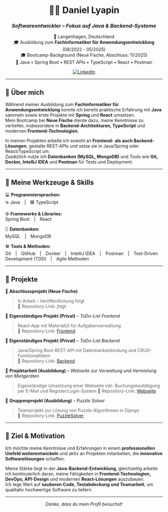 <div align="center">
  
# 👨‍💻 Daniel Lyapin  
### _Softwareentwickler – Fokus auf Java & Backend-Systeme_  

📍 Langenhagen, Deutschland  
🎓 Ausbildung zum **Fachinformatiker für Anwendungsentwicklung** (08/2022 - 05/2025)  
🎓 Bootcamp-Background (Neue Fische, Abschluss: 11/2025)  
💬 Java • Spring Boot • REST APIs • TypeScript • React • Postman  

[![LinkedIn](https://img.shields.io/badge/LinkedIn-0077B5?style=for-the-badge&logo=linkedin&logoColor=white)](https://www.linkedin.com/in/daniel-lyapin/) 

---

</div>

## 🚀 Über mich  

Während meiner Ausbildung zum **Fachinformatiker für Anwendungsentwicklung** konnte ich bereits praktische Erfahrung mit **Java** sammeln sowie erste Projekte mit **Spring** und **React** umsetzen.  
Mein Bootcamp bei **Neue Fische** diente dazu, meine Kenntnisse zu vertiefen, insbesondere in **Backend-Architekturen, TypeScript** und modernen **Frontend-Technologien**.  

In meinen Projekten arbeite ich sowohl an **Frontend- als auch Backend-Lösungen**, gestalte REST-APIs und setze sie in Java/Spring oder React/TypeScript um.  
Zusätzlich nutze ich **Datenbanken (MySQL, MongoDB)** und Tools wie **Git, Docker, IntelliJ IDEA** und **Postman** für Tests und Deployment.

---

## 🧰 Meine Werkzeuge & Skills  

💻 **Programmiersprachen:**  
☕ Java | 🟦 TypeScript  

⚙️ **Frameworks & Libraries:**  
Spring Boot | React  

🗄️ **Datenbanken:**  
MySQL | MongoDB  

🛠️ **Tools & Methoden:**  
Git | GitHub | Docker | IntelliJ IDEA | Postman | Test-Driven Development (TDD) | Agile Methoden  

---

## 🌟 Projekte  

📘 **Abschlussprojekt (Neue Fische)**  
> In Arbeit – Veröffentlichung folgt  
🔗 Repository-Link: _folgt_  

📝 **Eigenständiges Projekt (Privat)** – *ToDo-List Frontend*  
> React-App mit MaterialUI für Aufgabenverwaltung  
🔗 Repository-Link: [Frontend](https://github.com/danilyapin/ToDo-List-Frontend)  

📝 **Eigenständiges Projekt (Privat)** – *ToDo-List Backend*  
> Java/Spring Boot REST-API mit Datenbankanbindung und CRUD-Funktionalitäten  
🔗 Repository-Link: [Backend](https://github.com/danilyapin/ToDo-List-Backend)  

🎯 **Projektarbeit (Ausbildung)** – *Webseite zur Verwaltung und Vermietung von Mietgeräten*  
> Eigenständige Umsetzung einer Webseite inkl. Buchungsbestätigung per E-Mail und Register/Login-System
🔗 Repository-Link: [Webseite](https://github.com/danilyapin/Webseite)

🧩 **Gruppenprojekt (Ausbildung)** – *Puzzle Solver*  
> Teamprojekt zur Lösung von Puzzle-Algorithmen in Django  
🔗 Repository-Link: [PuzzleSolver](https://github.com/danilyapin/LF12_PuzzleSolver)  

---

## 🎯 Ziel & Motivation  

Ich möchte meine Kenntnisse und Erfahrungen in einem **professionellen Umfeld weiterentwickeln** und aktiv an Projekten mitarbeiten, die **innovative Softwarelösungen** schaffen.  

Meine Stärke liegt in der **Java-Backend-Entwicklung**, gleichzeitig arbeite ich kontinuierlich daran, meine Fähigkeiten in **Frontend-Technologien, DevOps, API-Design** und modernen **React-Lösungen** auszubauen.  
Ich lege Wert auf **sauberen Code, Testabdeckung und Teamarbeit**, um qualitativ hochwertige Software zu liefern.  

---

<div align="center">

_Danke, dass du mein Profil besuchst!_ 

</div>
